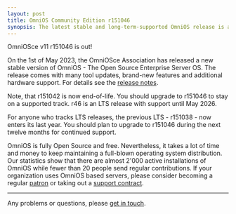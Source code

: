 ```yaml
---
layout: post
title: OmniOS Community Edition r151046
synopsis: The latest stable and long-term-supported OmniOS release is available
---
```


OmniOSce v11 r151046 is out!

On the 1st of May 2023, the OmniOSce Association has released a new stable
version of OmniOS - The Open Source Enterprise Server OS. The release comes
with many tool updates, brand-new features and additional hardware support. For
details see the [release notes](https://omnios.org/rn/r46).

Note, that r151042 is now end-of-life. You should upgrade to r151046 to stay on
a supported track. r46 is an LTS release with support until May 2026.

For anyone who tracks LTS releases, the previous LTS - r151038 - now enters its
last year. You should plan to upgrade to r151046 during the next twelve months
for continued support.

OmniOS is fully Open Source and free. Nevertheless, it takes a lot of time and
money to keep maintaining a full-blown operating system distribution. Our
statistics show that there are almost 2'000 active installations of OmniOS
while fewer than 20 people send regular contributions. If your organization
uses OmniOS based servers, please consider becoming a regular
[patron](https://omnios.org/patron) or taking out a
[support contract](https://omnios.org/invoice).

---

Any problems or questions, please [get in touch](/about/contact.html).

